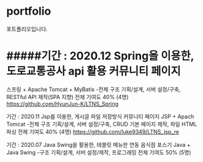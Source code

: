# portfolio
포트폴리오입니다.


#####기간 : 2020.12
Spring을 이용한, 도로교통공사 api 활용 커뮤니티 페이지
========
스프링 + Apache Tomcat + MyBatis
-전체 구조 기획/설계, 서버 설정/구축, RESTful API 제작(SPA 지향)
전체 기여도 40% (4명)
https://github.com/HyunJun-K/LTNS_Spring


기간 : 2020.11
Jsp를 이용한, 게시글 파일 저장방식 커뮤니티 페이지
JSP + Apach Tomcat
-전체 구조 기획/설계, 서버 설정/구축, CRUD 기본 페이지 제작, 파일 HTML 파싱 
전체 기여도 40% (4명)
https://github.com/luke9349/LTNS_jsp_re



기간 : 2020.07
Java Swing을 활용한, 테블릿 메뉴판 연동 음식점 포스기 
Java + Java Swing
-구조 기획/설계, 서버 설정/제작, 프로그래밍 
전체 기여도 50% (5명)
